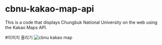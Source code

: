 # cbnu-kakao-map-api
This is a code that displays Chungbuk National University on the web using the Kakao Maps API.

#이미지 올리기
![cbnu kakao map](https://github.com/dude1599/cbnu-map-kakao_api/assets/133233495/37897c92-7609-41a2-a2cb-85fd9e8eeea7)

